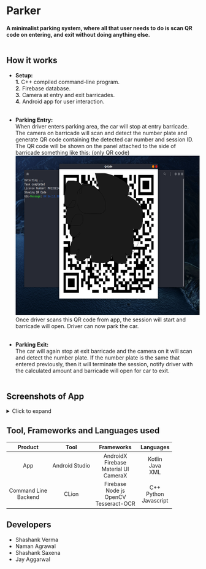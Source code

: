 # Parker

#### A minimalist parking system, where all that user needs to do is scan QR code on entering, and exit without doing anything else.<br> <br>

## How it works
- **Setup:** <br>
**1.** C++ compiled command-line program. <br>
**2.** Firebase database. <br>
**3.** Camera at entry and exit barricades. <br>
**4.** Android app for user interaction. <br><br>

- **Parking Entry:** <br>
When driver enters parking area, the car will stop at entry barricade. <br>
The camera on barricade will scan and detect the number plate and generate QR code containing the detected car number and session ID. The QR code will be shown on the panel attached to the side of barricade something like this: (only QR code) <br>
<img src="images/qrscan.png" width="626px" height="415px"> <br>
Once driver scans this QR code from app, the session will start and barricade will open. Driver can now park the car. <br> <br>

- **Parking Exit:** <br>
The car will again stop at exit barricade and the camera on it will scan and detect the number plate. If the number plate is the same that entered previously, then it will terminate the session, notify driver with the calculated amount and barricade will open for car to exit. <br><br>

## Screenshots of App
<details>
<summary>Click to expand</summary>

<img src="images/parker_launcher.png" width="360" height="640"> &nbsp;
<img src="images/parker_car_number.png" width="360" height="640"> &nbsp;
<img src="images/parker_plain_main.png" width="360" height="640"> &nbsp;
<img src="images/parker_scan_qrcode.png" width="360" height="640"> &nbsp;
<img src="images/parker_session_started.png" width="360" height="640"> &nbsp;
<img src="images/parker_ongoin_session.png" width="360" height="640"> &nbsp;
<img src="images/parker_session_completed.png" width="360" height="640"> &nbsp;
<img src="images/parker_pending_payment.png" width="360" height="640"> &nbsp;
<img src="images/parker_pay_now.png" width="360" height="640"> &nbsp;
<img src="images/parker_payment_history.png" width="360" height="640"> &nbsp;
</details>

## Tool, Frameworks and Languages used
| Product | Tool | Frameworks | Languages |
|:-------:|:-----:|:----------:|:---------:|
| App     | Android Studio | AndroidX<br>Firebase<br>Material UI<br>CameraX | Kotlin <br>Java <br>XML |
| Command Line<br>Backend | CLion | Firebase<br>Node js<br>OpenCV<br>Tesseract-OCR | C++<br>Python<br>Javascript |

## Developers
- Shashank Verma
- Naman Agrawal
- Shashank Saxena
- Jay Aggarwal
